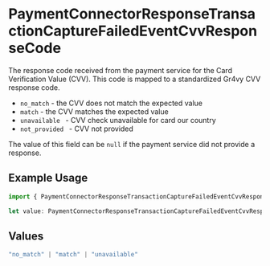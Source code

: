 # PaymentConnectorResponseTransactionCaptureFailedEventCvvResponseCode

The response code received from the payment service for the Card
Verification Value (CVV). This code is mapped to a standardized Gr4vy
CVV response code.

- `no_match` - the CVV does not match the expected value
- `match` - the CVV matches the expected value
- `unavailable ` - CVV check unavailable for card our country
- `not_provided ` - CVV not provided

The value of this field can be `null` if the payment service did not
provide a response.

## Example Usage

```typescript
import { PaymentConnectorResponseTransactionCaptureFailedEventCvvResponseCode } from "@gr4vy/sdk/models/components";

let value: PaymentConnectorResponseTransactionCaptureFailedEventCvvResponseCode = "match";
```

## Values

```typescript
"no_match" | "match" | "unavailable"
```
